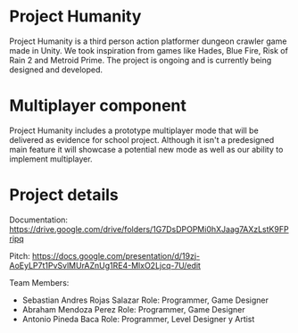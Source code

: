 # Project Humanity
Project Humanity is a third person action platformer dungeon crawler game made in Unity. We took inspiration from games like Hades, Blue Fire, Risk of Rain 2 and Metroid Prime.
The project is ongoing and is currently being designed and developed.

# Multiplayer component
Project Humanity includes a prototype multiplayer mode that will be delivered as evidence for school project. Although it isn't a predesigned main feature it will showcase a potential new mode as well as our ability to implement multiplayer.

# Project details

Documentation: https://drive.google.com/drive/folders/1G7DsDPOPMi0hXJaag7AXzLstK9FPripq

Pitch: https://docs.google.com/presentation/d/19zj-AoEyLP7t1PvSvlMUrAZnUg1RE4-MlxO2Ljcq-7U/edit

Team Members: 
- Sebastian Andres Rojas Salazar
Role: Programmer, Game Designer
- Abraham Mendoza Perez
Role: Programmer, Game Designer
- Antonio Pineda Baca
Role: Programmer, Level Designer y Artist



